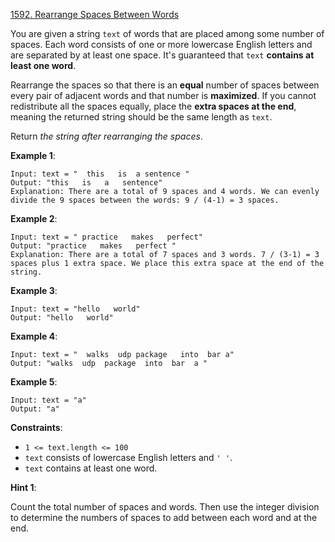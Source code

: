 [1592. Rearrange Spaces Between Words](https://leetcode.com/problems/rearrange-spaces-between-words/)

You are given a string `text` of words that are placed among some number of spaces. Each word consists of one or more lowercase English letters and are separated by at least one space. It's guaranteed that `text` **contains at least one word**.

Rearrange the spaces so that there is an **equal** number of spaces between every pair of adjacent words and that number is **maximized**. If you cannot redistribute all the spaces equally, place the **extra spaces at the end**, meaning the returned string should be the same length as `text`.

Return _the string after rearranging the spaces_.

**Example 1**:
```
Input: text = "  this   is  a sentence "
Output: "this   is   a   sentence"
Explanation: There are a total of 9 spaces and 4 words. We can evenly divide the 9 spaces between the words: 9 / (4-1) = 3 spaces.
```

**Example 2**:
```
Input: text = " practice   makes   perfect"
Output: "practice   makes   perfect "
Explanation: There are a total of 7 spaces and 3 words. 7 / (3-1) = 3 spaces plus 1 extra space. We place this extra space at the end of the string.
```

**Example 3**:
```
Input: text = "hello   world"
Output: "hello   world"
```

**Example 4**:
```
Input: text = "  walks  udp package   into  bar a"
Output: "walks  udp  package  into  bar  a "
```

**Example 5**:
```
Input: text = "a"
Output: "a"
```

**Constraints**:
* `1 <= text.length <= 100`
* `text` consists of lowercase English letters and `' '`.
* `text` contains at least one word.

**Hint 1**:

Count the total number of spaces and words. Then use the integer division to determine the numbers of spaces to add between each word and at the end.